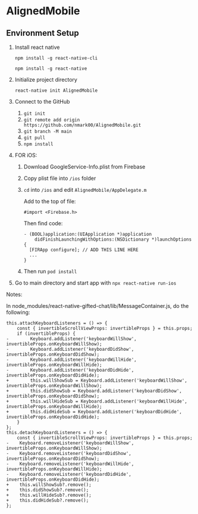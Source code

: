 # AlignedMobile

## Environment Setup
1. Install react native
    
    `npm install -g react-native-cli`
    
    `npm install -g react-native`
    
1. Initialize project directory

    `react-native init AlignedMobile`
    
1. Connect to the GitHub
    1. `git init`
    1. `git remote add origin https://github.com/nmark00/AlignedMobile.git`
    1. `git branch -M main`
    1. `git pull`
    1. `npm install`


4. FOR iOS:
    1. Download GoogleService-Info.plist from Firebase
    2. Copy plist file into `/ios` folder
    
    3. `cd` into `/ios` and edit `AlignedMobile/AppDelegate.m`
        
        Add to the top of file:
        
        `#import <Firebase.h>`
        
        Then find code:
        
        ```
        - (BOOL)application:(UIApplication *)application
            didFinishLaunchingWithOptions:(NSDictionary *)launchOptions {
          [FIRApp configure]; // ADD THIS LINE HERE
          ...
        }
        ```
    4. Then run `pod install`
    
1. Go to main directory and start app with `npx react-native run-ios`


Notes:

In node_modules/react-native-gifted-chat/lib/MessageContainer.js, do the following:
```
this.attachKeyboardListeners = () => {
    const { invertibleScrollViewProps: invertibleProps } = this.props;
    if (invertibleProps) {
-        Keyboard.addListener('keyboardWillShow', invertibleProps.onKeyboardWillShow);
-        Keyboard.addListener('keyboardDidShow', invertibleProps.onKeyboardDidShow);
-        Keyboard.addListener('keyboardWillHide', invertibleProps.onKeyboardWillHide);
-        Keyboard.addListener('keyboardDidHide', invertibleProps.onKeyboardDidHide);
+        this.willShowSub = Keyboard.addListener('keyboardWillShow', invertibleProps.onKeyboardWillShow);
+        this.didShowSub = Keyboard.addListener('keyboardDidShow', invertibleProps.onKeyboardDidShow);
+        this.willHideSub = Keyboard.addListener('keyboardWillHide', invertibleProps.onKeyboardWillHide);
+        this.didHideSub = Keyboard.addListener('keyboardDidHide', invertibleProps.onKeyboardDidHide);
    }
};
this.detachKeyboardListeners = () => {
    const { invertibleScrollViewProps: invertibleProps } = this.props;
-    Keyboard.removeListener('keyboardWillShow', invertibleProps.onKeyboardWillShow);
-    Keyboard.removeListener('keyboardDidShow', invertibleProps.onKeyboardDidShow);
-    Keyboard.removeListener('keyboardWillHide', invertibleProps.onKeyboardWillHide);
-    Keyboard.removeListener('keyboardDidHide', invertibleProps.onKeyboardDidHide);
+    this.willShowSub?.remove();
+    this.didShowSub?.remove();
+    this.willHideSub?.remove();
+    this.didHideSub?.remove();
};

```